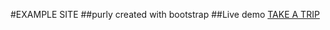 #EXAMPLE SITE
##purly created with bootstrap
##Live demo
[TAKE A TRIP](https://abrar-00.github.io/take-a-trip/)
